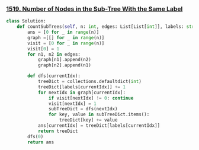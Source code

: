 ### [1519. Number of Nodes in the Sub-Tree With the Same Label](https://leetcode.com/problems/number-of-nodes-in-the-sub-tree-with-the-same-label/description/)

```python
class Solution:
    def countSubTrees(self, n: int, edges: List[List[int]], labels: str) -> List[int]:
        ans = [0 for _ in range(n)]
        graph =[[] for _ in range(n)]
        visit = [0 for _ in range(n)]
        visit[0] = 1
        for n1, n2 in edges:
            graph[n1].append(n2)
            graph[n2].append(n1)

        def dfs(currentIdx):
            treeDict = collections.defaultdict(int)
            treeDict[labels[currentIdx]] += 1
            for nextIdx in graph[currentIdx]:
                if visit[nextIdx] != 0: continue
                visit[nextIdx] = 1
                subTreeDict = dfs(nextIdx)
                for key, value in subTreeDict.items():
                    treeDict[key] += value
            ans[currentIdx] = treeDict[labels[currentIdx]]
            return treeDict
        dfs(0)
        return ans
```